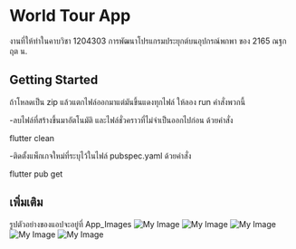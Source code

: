 # World Tour App

งานที่ให้ทำในคาบวิชา 1204303 การพัฒนาโปรแกรมประยุกต์บนอุปกรณ์พกพา ของ 2165 ณฐกฤต น.

## Getting Started

ถ้าโหลดเป็น zip แล้วแตกไฟล์ออกมาแต่มันขึ้นแดงทุกไฟล์ ให้ลอง run คำสั่งพวกนี้

-ลบไฟล์ที่สร้างขึ้นมาอัตโนมัติ และไฟล์ชั่วคราวที่ไม่จำเป็นออกไปก่อน ด้วยคำสั่ง

flutter clean

-ติดตั้งแพ็กเกจใหม่ที่ระบุไว้ในไฟล์ pubspec.yaml ด้วยคำสั่ง

flutter pub get

## เพิ่มเติม
รูปตัวอย่างของแอปจะอยู่ที่ App_Images
![My Image](App_Images/Screenshot_20250910_131055.jpg)
![My Image](App_Images/Screenshot_20250910_131101.jpg)
![My Image](App_Images/Screenshot_20250910_131112.jpg)
![My Image](App_Images/Screenshot_20250910_131153.jpg)
![My Image](App_Images/Screenshot_20250910_131143.jpg)
